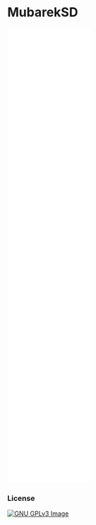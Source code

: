 # MubarekSD

<a name="MubarekSD metrics"><img src="./github-metrics.svg" alt="my metrics created with lowlighter/metrics"></a>

### License

[![GNU GPLv3 Image](https://www.gnu.org/graphics/gplv3-127x51.png)](https://www.gnu.org/licenses/gpl-3.0.en.html)
